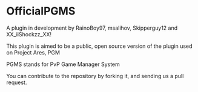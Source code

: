 OfficialPGMS
============

A plugin in development by RainoBoy97, msalihov, Skipperguy12 and XX_iiShockzz_XX!

This plugin is aimed to be a public, open source version of the plugin used on Project Ares, PGM

PGMS stands for PvP Game Manager System

You can contribute to the repository by forking it, and sending us a pull request.


